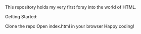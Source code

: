 This repository holds my very first foray into the world of HTML.

Getting Started:

Clone the repo
Open index.html in your browser
Happy coding!
